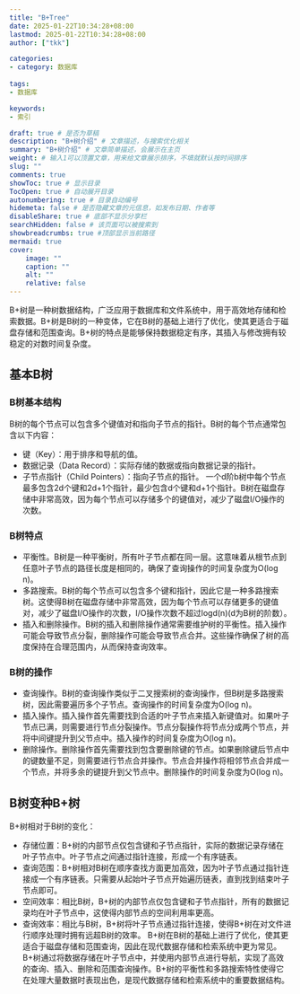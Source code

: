 ```yaml
---
title: "B+Tree"
date: 2025-01-22T10:34:28+08:00
lastmod: 2025-01-22T10:34:28+08:00
author: ["tkk"]

categories:
- category: 数据库
  
tags:
- 数据库

keywords:
- 索引

draft: true # 是否为草稿
description: "B+树介绍" # 文章描述，与搜索优化相关
summary: "B+树介绍" # 文章简单描述，会展示在主页
weight: # 输入1可以顶置文章，用来给文章展示排序，不填就默认按时间排序
slug: ""
comments: true
showToc: true # 显示目录
TocOpen: true # 自动展开目录
autonumbering: true # 目录自动编号
hidemeta: false # 是否隐藏文章的元信息，如发布日期、作者等
disableShare: true # 底部不显示分享栏
searchHidden: false # 该页面可以被搜索到
showbreadcrumbs: true #顶部显示当前路径
mermaid: true
cover:
    image: ""
    caption: ""
    alt: ""
    relative: false
---
```


<!-- more -->

B+树是一种树数据结构，广泛应用于数据库和文件系统中，用于高效地存储和检索数据。B+树是B树的一种变体，它在B树的基础上进行了优化，使其更适合于磁盘存储和范围查询。B+树的特点是能够保持数据稳定有序，其插入与修改拥有较稳定的对数时间复杂度。
## 基本B树
### B树基本结构
B树的每个节点可以包含多个键值对和指向子节点的指针。B树的每个节点通常包含以下内容：
- 键（Key）：用于排序和导航的值。
- 数据记录（Data Record）：实际存储的数据或指向数据记录的指针。
- 子节点指针（Child Pointers）：指向子节点的指针。
一个d阶b树中每个节点最多包含2d个键和2d+1个指针，最少包含d个键和d+1个指针。B树在磁盘存储中非常高效，因为每个节点可以存储多个的键值对，减少了磁盘I/O操作的次数。
### B树特点
- 平衡性。B树是一种平衡树，所有叶子节点都在同一层。这意味着从根节点到任意叶子节点的路径长度是相同的，确保了查询操作的时间复杂度为O(log n)。
- 多路搜索。B树的每个节点可以包含多个键和指针，因此它是一种多路搜索树。这使得B树在磁盘存储中非常高效，因为每个节点可以存储更多的键值对，减少了磁盘I/O操作的次数，I/O操作次数不超过logd(n)(d为B树的阶数）。
- 插入和删除操作。B树的插入和删除操作通常需要维护树的平衡性。插入操作可能会导致节点分裂，删除操作可能会导致节点合并。这些操作确保了树的高度保持在合理范围内，从而保持查询效率。
### B树的操作
-  查询操作。B树的查询操作类似于二叉搜索树的查询操作，但B树是多路搜索树，因此需要遍历多个子节点。查询操作的时间复杂度为O(log n)。
-  插入操作。插入操作首先需要找到合适的叶子节点来插入新键值对。如果叶子节点已满，则需要进行节点分裂操作。节点分裂操作将节点分成两个节点，并将中间键提升到父节点中。插入操作的时间复杂度为O(log n)。
- 删除操作。删除操作首先需要找到包含要删除键的节点。如果删除键后节点中的键数量不足，则需要进行节点合并操作。节点合并操作将相邻节点合并成一个节点，并将多余的键提升到父节点中。删除操作的时间复杂度为O(log n)。
## B树变种B+树
B+树相对于B树的变化：
-  存储位置：B+树的内部节点仅包含键和子节点指针，实际的数据记录存储在叶子节点中。叶子节点之间通过指针连接，形成一个有序链表。
-  查询范围：B+树相对B树在顺序查找方面更加高效，因为叶子节点通过指针连接成一个有序链表。只需要从起始叶子节点开始遍历链表，直到找到结束叶子节点即可。
- 空间效率：相比B树，B+树的内部节点仅包含键和子节点指针，所有的数据记录均在叶子节点中，这使得内部节点的空间利用率更高。
- 查询效率：相比与B树，B+树将叶子节点通过指针连接，使得B+树在对文件进行顺序处理时拥有远超B树的效率。
B+树在B树的基础上进行了优化，使其更适合于磁盘存储和范围查询，因此在现代数据存储和检索系统中更为常见。B+树通过将数据存储在叶子节点中，并使用内部节点进行导航，实现了高效的查询、插入、删除和范围查询操作。B+树的平衡性和多路搜索特性使得它在处理大量数据时表现出色，是现代数据存储和检索系统中的重要数据结构。